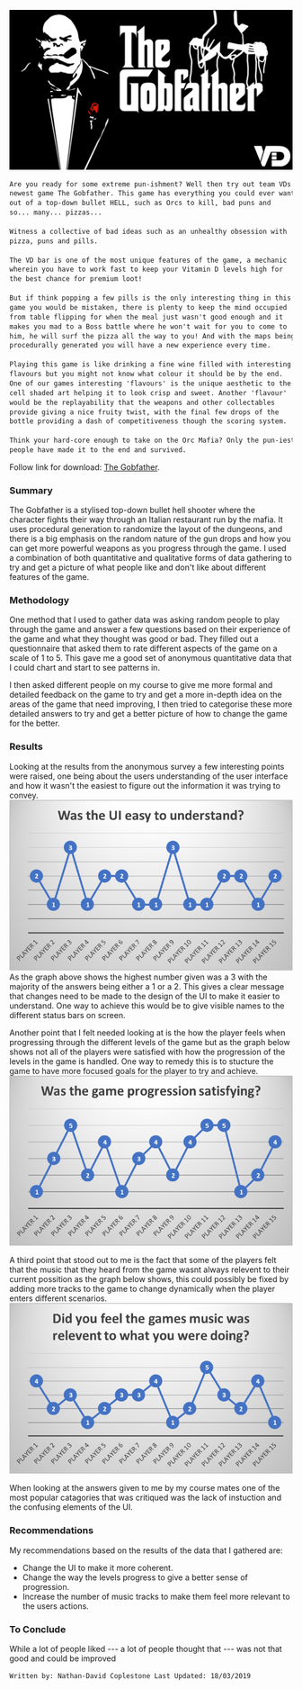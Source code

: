 ![DC](DC.png)

```markdown
Are you ready for some extreme pun-ishment? Well then try out team VDs 
newest game The Gobfather. This game has everything you could ever want 
out of a top-down bullet HELL, such as Orcs to kill, bad puns and 
so... many... pizzas...

Witness a collective of bad ideas such as an unhealthy obsession with 
pizza, puns and pills.

The VD bar is one of the most unique features of the game, a mechanic
wherein you have to work fast to keep your Vitamin D levels high for 
the best chance for premium loot!

But if think popping a few pills is the only interesting thing in this 
game you would be mistaken, there is plenty to keep the mind occupied 
from table flipping for when the meal just wasn't good enough and it 
makes you mad to a Boss battle where he won't wait for you to come to 
him, he will surf the pizza all the way to you! And with the maps being 
procedurally generated you will have a new experience every time.

Playing this game is like drinking a fine wine filled with interesting 
flavours but you might not know what colour it should be by the end. 
One of our games interesting 'flavours' is the unique aesthetic to the 
cell shaded art helping it to look crisp and sweet. Another 'flavour' 
would be the replayability that the weapons and other collectables 
provide giving a nice fruity twist, with the final few drops of the 
bottle providing a dash of competitiveness though the scoring system.

Think your hard-core enough to take on the Orc Mafia? Only the pun-iest 
people have made it to the end and survived.
```

Follow link for download: [The Gobfather](https://sparky439.itch.io/the-gobfather).

### Summary

The Gobfather is a stylised top-down bullet hell shooter where the 
character fights their way through an Italian restaurant run by the
mafia. It uses procedural generation to randomize the layout of the 
dungeons, and there is a big emphasis on the random nature of the
gun drops and how you can get more powerful weapons as you progress
through the game. I used a combination of both quantitative and 
qualitative forms of data gathering to try and get a picture of what
people like and don't like about different features of the game.

### Methodology

One method that I used to gather data was asking random people to 
play through the game and answer a few questions based on their 
experience of the game and what they thought was good or bad.
They filled out a questionnaire that asked them to rate different
aspects of the game on a scale of 1 to 5. This gave me a good set
of anonymous quantitative data that I could chart and start to see
patterns in.

I then asked different people on my course to give me more formal
and detailed feedback on the game to try and get a more in-depth
idea on the areas of the game that need improving, I then tried
to categorise these more detailed answers to try and get a better
picture of how to change the game for the better.

### Results

Looking at the results from the anonymous survey a few interesting 
points were raised, one being about the users understanding of the
user interface and how it wasn't the easiest to figure out the 
information it was trying to convey.
![Data_1](data1.png)
As the graph above shows the highest number given was a 3 with the
majority of the answers being either a 1 or a 2. This gives a clear
message that changes need to be made to the design of the UI to make
it easier to understand. One way to achieve this would be to give
visible names to the different status bars on screen.

Another point that I felt needed looking at is the how the player feels
when progressing through the different levels of the game but as the graph
below shows not all of the players were satisfied with how the progression
of the levels in the game is handled. One way to remedy this is to stucture
the game to have more focused goals for the player to try and achieve.
![Data_2](data2.png)

A third point that stood out to me is the fact that some of the players
felt that the music that they heard from the game wasnt always relevent
to their current possition as the graph below shows, this could possibly
be fixed by adding more tracks to the game to change dynamically when the
player enters different scenarios.
![Data_3](data3.png)

When looking at the answers given to me by my course mates one of the 
most popular catagories that was critiqued was the lack of instuction
and the confusing elements of the UI.

### Recommendations

My recommendations based on the results of the data that I 
gathered are:
- Change the UI to make it more coherent.
- Change the way the levels progress to give a better sense of progression.
- Increase the number of music tracks to make them feel more relevant to the users actions.

### To Conclude

While a lot of people liked --- a lot of people thought that --- 
was not that good and could be improved

```
Written by: Nathan-David Coplestone Last Updated: 18/03/2019
```
